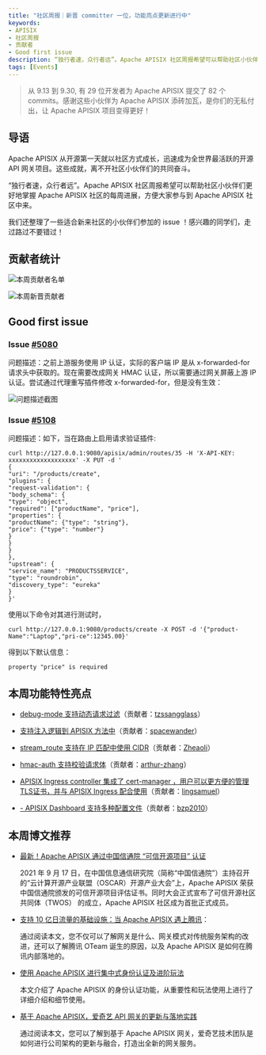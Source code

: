 ```yaml
---
title: "社区周报｜新晋 committer 一位，功能亮点更新进行中"
keywords:
- APISIX
- 社区周报
- 贡献者
- Good first issue
description: “独行者速，众行者远”。Apache APISIX 社区周报希望可以帮助社区小伙伴们更好地掌握 Apache APISIX 社区的每周进展，方便大家参与到 Apache APISIX 社区中来。
tags: [Events]
---
```

> 从 9.13 到 9.30, 有 29 位开发者为 Apache APISIX 提交了 82 个 commits。感谢这些小伙伴为 Apache APISIX 添砖加瓦，是你们的无私付出，让 Apache APISIX 项目变得更好！
<!--truncate-->

## 导语

Apache APISIX 从开源第一天就以社区方式成长，迅速成为全世界最活跃的开源 API 网关项目。这些成就，离不开社区小伙伴们的共同奋斗。

“独行者速，众行者远”。Apache APISIX 社区周报希望可以帮助社区小伙伴们更好地掌握 Apache APISIX 社区的每周进展，方便大家参与到 Apache APISIX 社区中来。

我们还整理了一些适合新来社区的小伙伴们参加的 issue ！感兴趣的同学们，走过路过不要错过！

## 贡献者统计

![本周贡献者名单](https://static.apiseven.com/202108/1632799382897-a326dde7-e010-46d5-9ec5-7b141d26e3b7.jpg)

![本周新晋贡献者](https://static.apiseven.com/202108/1632799382902-ba7a142f-cf8b-4977-a95a-2935e8c6d75c.jpg)

## Good first issue

### Issue [#5080](https://github.com/apache/apisix/issues/5080)

问题描述：之前上游服务使用 IP 认证，实际的客户端 IP 是从 x-forwarded-for 请求头中获取的。现在需要改成网关 HMAC 认证，所以需要通过网关屏蔽上游 IP 认证。尝试通过代理重写插件修改 x-forwarded-for，但是没有生效：

![问题描述截图](https://static.apiseven.com/202108/1632799650125-14edb988-f2ad-434d-8d13-04ff3016eb5a.png)

### Issue [#5108](https://github.com/apache/apisix/issues/5108)

问题描述：如下，当在路由上启用请求验证插件:

```
curl http://127.0.0.1:9080/apisix/admin/routes/35 -H 'X-API-KEY: xxxxxxxxxxxxxxxxxxx' -X PUT -d '
{
"uri": "/products/create",
"plugins": {
"request-validation": {
"body_schema": {
"type": "object",
"required": ["productName", "price"],
"properties": {
"productName": {"type": "string"},
"price": {"type": "number"}
}
}
}
},
"upstream": {
"service_name": "PRODUCTSSERVICE",
"type": "roundrobin",
"discovery_type": "eureka"
}
}'
```

使用以下命令对其进行测试时，

```
curl http://127.0.0.1:9080/products/create -X POST -d '{"product-Name":"Laptop","pri-ce":12345.00}'
```

得到以下默认信息：

```
property "price" is required
```

## 本周功能特性亮点

- [debug-mode 支持动态请求过滤](https://github.com/apache/apisix/pull/5012)（贡献者：[tzssangglass](https://github.com/tzssangglass)）

- [支持注入逻辑到 APISIX 方法中](https://github.com/apache/apisix/pull/5068)（贡献者：[spacewander](https://github.com/spacewander)）

- [stream_route 支持在 IP 匹配中使用 CIDR](https://github.com/apache/apisix/pull/4980)（贡献者：[Zheaoli](https://github.com/Zheaoli)）

- [hmac-auth 支持校验请求体](https://github.com/apache/apisix/pull/5038)（贡献者：[arthur-zhang](https://github.com/arthur-zhang)）

- [APISIX Ingress controller 集成了 cert-manager ，用户可以更方便的管理TLS证书，并与 APISIX Ingress 配合使用](https://github.com/apache/apisix-ingress-controller/pull/685)（贡献者：[lingsamuel](https://github.com/lingsamuel)）

- [- APISIX Dashboard 支持多种配置文件](https://github.com/apache/apisix-dashboard/pull/1946)（贡献者：[bzp2010](https://github.com/bzp2010)）

## 本周博文推荐

- [最新！Apache APISIX 通过中国信通院 “可信开源项目” 认证](https://mp.weixin.qq.com/s?__biz=MzI1MDU3NjQ5OA==&mid=2247488321&idx=1&sn=40925d9cacba9e30fcdcceebbdbbe266&chksm=e981785cdef6f14a29a0ec6e87b70b1cffadcbf3951a66709ef8f2a144054a748430e29d25ea&token=434953675&lang=zh_CN#rd)

  2021 年 9 月 17 日，在中国信息通信研究院（简称“中国信通院”）主持召开的“云计算开源产业联盟（OSCAR）开源产业大会”上，Apache APISIX 荣获中国信通院颁发的可信开源项目评估证书。同时大会正式宣布了可信开源社区共同体（TWOS） 的成立，Apache APISIX 社区成为首批正式成员。

- [支持 10 亿日流量的基础设施：当 Apache APISIX 遇上腾讯](https://mp.weixin.qq.com/s?__biz=MzI1MDU3NjQ5OA==&mid=2247488353&idx=1&sn=4dc9f8d16b323f8b672cca9b565e0001&chksm=e981787cdef6f16a64b8af8d9b76d351a7838254f34a3d75514d9df9392c8e272087297b278e&token=434953675&lang=zh_CN#rd)：

  通过阅读本文，您不仅可以了解网关是什么、网关模式对传统服务架构的改进，还可以了解腾讯 OTeam 诞生的原因，以及 Apache APISIX 是如何在腾讯内部落地的。

- [使用 Apache APISIX 进行集中式身份认证及进阶玩法](https://mp.weixin.qq.com/s?__biz=MzI1MDU3NjQ5OA==&mid=2247488648&idx=1&sn=e197e8b03dad3c3c4d0e6712c4400a24&chksm=e9817f95def6f683f01152bd92275276fb980a0974598a66e0a53f7f0d26a22d1d3332299131&token=434953675&lang=zh_CN#rd)

  本文介绍了 Apache APISIX 的身份认证功能，从重要性和玩法使用上进行了详细介绍和细节使用。


- [基于 Apache APISIX，爱奇艺 API 网关的更新与落地实践](https://mp.weixin.qq.com/s?__biz=MzI1MDU3NjQ5OA==&mid=2247488681&idx=1&sn=bec77fe4042eebf03d1d0118b800e24a&chksm=e9817fb4def6f6a28e29807fd818513230286ac7c40df1a687e16c08e2dd9f61588536d42860&token=434953675&lang=zh_CN#rd)

  通过阅读本文，您可以了解到基于 Apache APISIX 网关，爱奇艺技术团队是如何进行公司架构的更新与融合，打造出全新的网关服务。
